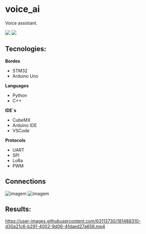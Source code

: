 # voice_ai

Voice assistant.


![](https://img.shields.io/github/repo-size/ivan-pinto/voice_ai)
![](https://img.shields.io/github/license/ivan-pinto/voice_ai)

## Tecnologies:

**Bordes**
- STM32
- Arduino Uno

**Languages**
- Python
- C++

**IDE´s**
- CubeMX
- Arduino IDE
- VSCode

**Protocols**
- UART
- SPI
- LoRa
- PWM


## Connections
![imagem](https://user-images.githubusercontent.com/63113730/181489491-a0196185-33a8-41d0-be5c-876f5856cde8.png)
![imagem](https://user-images.githubusercontent.com/63113730/181489535-7bc2763a-72b0-4fc4-9163-461898064238.png)


## Results:
https://user-images.githubusercontent.com/63113730/181488310-d30a21c6-b291-4002-9d06-4fdaed27a656.mp4
